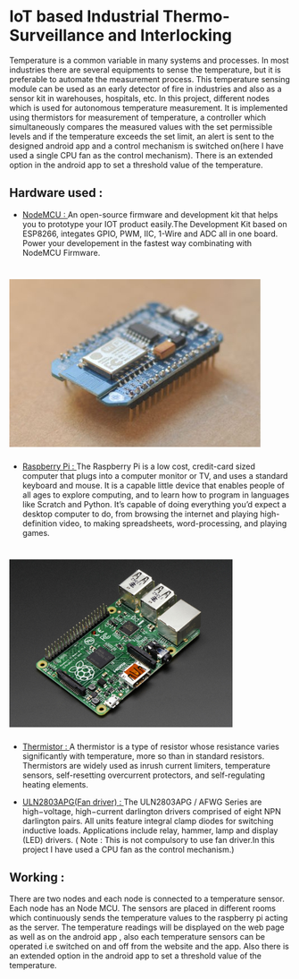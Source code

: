 # IoT based Industrial Thermo-Surveillance and Interlocking                                

Temperature is a common variable in many systems and processes. In most industries there are several equipments to sense the temperature, but it is preferable to automate the measurement process. This temperature sensing module can be used as an early detector of fire in industries and also as a sensor kit in warehouses, hospitals, etc. In this project, different nodes which is used for autonomous temperature measurement. It is implemented using thermistors for measurement of temperature, a controller which simultaneously compares the measured values with the set permissible levels and if the temperature exceeds the set limit, an alert is sent to the designed android app and a control mechanism is switched on(here I have used a single CPU fan as the control mechanism). There is an extended option in the android app to set a threshold value of the temperature.

## Hardware used : 

* [NodeMCU : ](https://github.com/nodemcu/nodemcu-firmware)
An open-source firmware and development kit that helps you to prototype your IOT product easily.The Development Kit based on ESP8266, integates GPIO, PWM, IIC, 1-Wire and ADC all in one board. Power your developement in the fastest way combinating with NodeMCU Firmware.
# <img src="https://github.com/RatulGhosh/Temperature_monitoring_system/blob/master/images/c1s.jpg_450x300.jpg" />

* [Raspberry Pi : ](https://www.raspberrypi.org/)
The Raspberry Pi is a low cost, credit-card sized computer that plugs into a computer monitor or TV, and uses a standard keyboard and mouse. It is a capable little device that enables people of all ages to explore computing, and to learn how to program in languages like Scratch and Python. It’s capable of doing everything you’d expect a desktop computer to do, from browsing the internet and playing high-definition video, to making spreadsheets, word-processing, and playing games.
# <img src="https://github.com/RatulGhosh/Temperature_monitoring_system/blob/master/images/1914-01.jpg" width="400"/>

* [Thermistor : ](http://www.jameco.com/1/1/27858-ntc-102-r-negative-temperature-coefficient-ntc-thermistor.html)
A thermistor is a type of resistor whose resistance varies significantly with temperature, more so than in standard resistors. Thermistors are widely used as inrush current limiters, temperature sensors, self-resetting overcurrent protectors, and self-regulating heating elements. 

* [ULN2803APG(Fan driver) : ](https://www.google.co.in/url?sa=t&rct=j&q=&esrc=s&source=web&cd=8&cad=rja&uact=8&ved=0ahUKEwjbh_aK4o7LAhWMxI4KHRg6ChEQFggzMAc&url=http%3A%2F%2Fwww.alldatasheet.com%2Fdatasheet-pdf%2Fpdf%2F182611%2FTOSHIBA%2FULN2803APG.html&usg=AFQjCNH1hWE5d0SANT8S13imTxuNvrz5yg&sig2=0nn3ISoibDpWDAzpR7Xw4A)
The ULN2803APG / AFWG Series are high−voltage, high−current darlington drivers comprised of eight NPN darlington pairs. All units feature integral clamp diodes for switching inductive loads. Applications include relay, hammer, lamp and display (LED) drivers.
( Note : This is not compulsory to use fan driver.In this project I have used a  CPU fan as the control mechanism.)

## Working : 
There are two nodes and each node is connected to a temperature sensor. Each node has an Node MCU. The sensors are  placed in different rooms which continuously sends the temperature values to the raspberry pi acting as the server. The temperature readings will be displayed on the web page as well as on the android app , also each temperature sensors can be operated i.e switched on and  off from the website and the app. Also there is an extended option in the android app to set a threshold value of the temperature.



